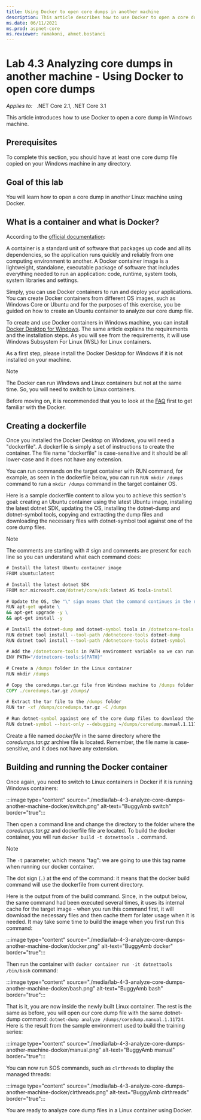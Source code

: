 ```yaml
---
title: Using Docker to open core dumps in another machine
description: This article describes how to use Docker to open a core dump in another machine.
ms.date: 06/11/2021
ms.prod: aspnet-core
ms.reviewer: ramakoni, ahmet.bostanci
---
```

# Lab 4.3 Analyzing core dumps in another machine - Using Docker to open core dumps

_Applies to:_ &nbsp; .NET Core 2.1, .NET Core 3.1  

This article introduces how to use Docker to open a core dump in Windows machine.

## Prerequisites

To complete this section, you should have at least one core dump file copied on your Windows machine in any directory.

## Goal of this lab

You will learn how to open a core dump in another Linux machine using Docker.

## What is a container and what is Docker?

According to the [official documentation](https://www.docker.com/resources/what-container):

A container is a standard unit of software that packages up code and all its dependencies, so the application runs quickly and reliably from one computing environment to another. A Docker container image is a lightweight, standalone, executable package of software that includes everything needed to run an application: code, runtime, system tools, system libraries and settings.

Simply, you can use Docker containers to run and deploy your applications. You can create Docker containers from different OS images, such as Windows Core or Ubuntu and for the purposes of this exercise, you be guided on how to create an Ubuntu container to analyze our core dump file.

To create and use Docker containers in Windows machine, you can install [Docker Desktop for Windows](https://docs.docker.com/docker-for-windows/install/). The same article explains the requirements and the installation steps. As you will see from the requirements, it will use Windows Subsystem For Linux (WSL) for Linux containers.

As a first step, please install the Docker Desktop for Windows if it is not installed on your machine.

> [!NOTE]
> The Docker can run Windows and Linux containers but not at the same time. So, you will need to switch to Linux containers.

Before moving on, it is recommended that you to look at the [FAQ](https://docs.docker.com/desktop/faqs/) first to get familiar with the Docker.

## Creating a dockerfile

Once you installed the Docker Desktop on Windows, you will need a "dockerfile". A dockerfile is simply a set of instructions to create the container. The file name "dockerfile" is case-sensitive and it should be all lower-case and it does not have any extension.

You can run commands on the target container with RUN command, for example, as seen in the dockerfile below, you can run `RUN mkdir /dumps` command to run a `mkdir /dumps` command in the target container OS.

Here is a sample dockerfile content to allow you to achieve this section's goal: creating an Ubuntu container using the latest Ubuntu image, installing the latest dotnet SDK, updating the OS, installing the dotnet-dump and dotnet-symbol tools, copying and extracting the dump files and downloading the necessary files with dotnet-symbol tool against one of the core dump files.

> [!NOTE]
> The comments are starting with # sign and comments are present for each line so you can understand what each command does:

```cmd
# Install the latest Ubuntu container image
FROM ubuntu:latest
 
# Install the latest dotnet SDK
FROM mcr.microsoft.com/dotnet/core/sdk:latest AS tools-install
 
# Update the OS, the "\" sign means that the command continues in the next line
RUN apt-get update \
&& apt-get upgrade -y \
&& apt-get install -y
 
# Install the dotnet-dump and dotnet-symbol tools in /dotnetcore-tools directory
RUN dotnet tool install --tool-path /dotnetcore-tools dotnet-dump
RUN dotnet tool install --tool-path /dotnetcore-tools dotnet-symbol
 
# Add the /dotnetcore-tools in PATH environment variable so we can run our dotnet-dump and dotnet-symbol tools directly
ENV PATH="/dotnetcore-tools:${PATH}"
 
# Create a /dumps folder in the Linux container
RUN mkdir /dumps
 
# Copy the coredumps.tar.gz file from Windows machine to /dumps folder in Linux machine
COPY ./coredumps.tar.gz /dumps/
 
# Extract the tar file to the /dumps folder
RUN tar -xf /dumps/coredumps.tar.gz -C /dumps
 
# Run dotnet-symbol against one of the core dump files to download the necessary files (symbols, DAC files, etc...)
RUN dotnet-symbol --host-only --debugging ~/dumps/coredump.manual.1.11724 
```

Create a file named *dockerfile* in the same directory where the *coredumps.tar.gz* archive file is located. Remember, the file name is case-sensitive, and it does not have any extension.

## Building and running the Docker container

Once again, you need to switch to Linux containers in Docker if it is running Windows containers:

:::image type="content" source="./media/lab-4-3-analyze-core-dumps-another-machine-docker/switch.png" alt-text="BuggyAmb switch" border="true":::

Then open a command line and change the directory to the folder where the *coredumps.tar.gz* and dockerfile file are located. To build the docker container, you will run `docker build -t dotnettools .` command.

> [!NOTE]
> The `-t` parameter, which means "tag": we are going to use this tag name when running our docker container.
>
> The dot sign (`.`) at the end of the command: it means that the docker build command will use the dockerfile from current directory.

Here is the output from of the build command. Since, in the output below, the same command had been executed several times, it uses its internal cache for the target image - when you run this command first, it will download the necessary files and then cache them for later usage when it is needed. It may take some time to build the image when you first run this command:

:::image type="content" source="./media/lab-4-3-analyze-core-dumps-another-machine-docker/docker.png" alt-text="BuggyAmb docker" border="true":::

Then run the container with `docker container run -it dotnettools /bin/bash` command:

:::image type="content" source="./media/lab-4-3-analyze-core-dumps-another-machine-docker/bash.png" alt-text="BuggyAmb bash" border="true":::

That is it, you are now inside the newly built Linux container. The rest is the same as before, you will open our core dump file with the same dotnet-dump command: `dotnet-dump analyze /dumps/coredump.manual.1.11724`. Here is the result from the sample environment used to build the training series:

:::image type="content" source="./media/lab-4-3-analyze-core-dumps-another-machine-docker/manual.png" alt-text="BuggyAmb manual" border="true":::

You can now run SOS commands, such as `clrthreads` to display the managed threads:

:::image type="content" source="./media/lab-4-3-analyze-core-dumps-another-machine-docker/clrthreads.png" alt-text="BuggyAmb clrthreads" border="true":::

You are ready to analyze core dump files in a Linux container using Docker.
